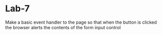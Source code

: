 # Lab-7
Make a basic event handler to the page so that when the button is clicked the browser alerts the contents of the form input control 
